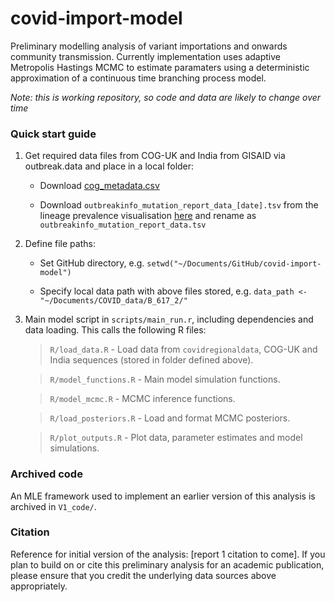 # covid-import-model

Preliminary modelling analysis of variant importations and onwards community transmission. Currently implementation uses adaptive Metropolis Hastings MCMC to estimate paramaters using a deterministic approximation of a continuous time branching process model.

_Note: this is working repository, so code and data are likely to change over time_

### Quick start guide

1. Get required data files from COG-UK and India from GISAID via outbreak.data and place in a local folder:

	 * Download [cog_metadata.csv](https://cog-uk.s3.climb.ac.uk/phylogenetics/latest/cog_metadata.csv)

	 * Download `outbreakinfo_mutation_report_data_[date].tsv` from the lineage prevalence visualisation [here](https://outbreak.info/location-reports?loc=IND) and rename as `outbreakinfo_mutation_report_data.tsv`

2. Define file paths:

	 * Set GitHub directory, e.g. `setwd("~/Documents/GitHub/covid-import-model")`

	 * Specify local data path with above files stored, e.g. `data_path <- "~/Documents/COVID_data/B_617_2/"`

3. Main model script in `scripts/main_run.r`, including dependencies and data loading. This calls the following R files:

	> `R/load_data.R` - Load data from `covidregionaldata`, COG-UK and India sequences (stored in folder defined above).

	> `R/model_functions.R` - Main model simulation functions.

	> `R/model_mcmc.R` - MCMC inference functions.

	> `R/load_posteriors.R` - Load and format MCMC posteriors.

	> `R/plot_outputs.R` - Plot data, parameter estimates and model simulations.


### Archived code

An MLE framework used to implement an earlier version of this analysis is archived in `V1_code/`.

### Citation

Reference for initial version of the analysis: [report 1 citation to come]. If you plan to build on or cite this preliminary analysis for an academic publication, please ensure that you credit the underlying data sources above appropriately.
